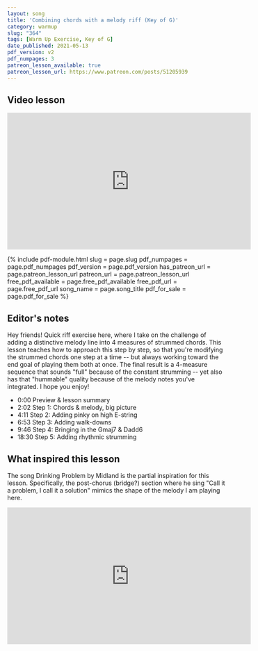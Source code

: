 ```yaml
---
layout: song
title: 'Combining chords with a melody riff (Key of G)'
category: warmup
slug: "364"
tags: [Warm Up Exercise, Key of G]
date_published: 2021-05-13
pdf_version: v2
pdf_numpages: 3
patreon_lesson_available: true
patreon_lesson_url: https://www.patreon.com/posts/51205939
---
```



<!-- pdf_for_sale: https://gum.co/jLmfB -->



## Video lesson

<iframe width="560" height="315" src="https://www.youtube.com/embed/b_oMeko1A1g" frameborder="0" allow="accelerometer; autoplay; encrypted-media; gyroscope; picture-in-picture" allowfullscreen></iframe>

{% include pdf-module.html slug = page.slug pdf_numpages = page.pdf_numpages pdf_version = page.pdf_version has_patreon_url = page.patreon_lesson_url patreon_url = page.patreon_lesson_url free_pdf_available = page.free_pdf_available free_pdf_url = page.free_pdf_url song_name = page.song_title pdf_for_sale = page.pdf_for_sale %}

## Editor's notes

Hey friends! Quick riff exercise here, where I take on the challenge of adding a distinctive melody line into 4 measures of strummed chords. This lesson teaches how to approach this step by step, so that you're modifying the strummed chords one step at a time -- but always working toward the end goal of playing them both at once. The final result is a 4-measure sequence that sounds "full" because of the constant strumming -- yet also has that "hummable" quality because of the melody notes you've integrated. I hope you enjoy!

- 0:00 Preview & lesson summary
- 2:02 Step 1: Chords & melody, big picture
- 4:11 Step 2: Adding pinky on high E-string
- 6:53 Step 3: Adding walk-downs
- 9:46 Step 4: Bringing in the Gmaj7 & Dadd6
- 18:30 Step 5: Adding rhythmic strumming

## What inspired this lesson

The song Drinking Problem by Midland is the partial inspiration for this lesson. Specifically, the post-chorus (bridge?) section where he sing "Call it a problem, I call it a solution" mimics the shape of the melody I am playing here.

<iframe width="560" height="315" src="https://www.youtube.com/embed/J1Ys-D-TV6k" frameborder="0" allow="accelerometer; autoplay; encrypted-media; gyroscope; picture-in-picture" allowfullscreen></iframe>
